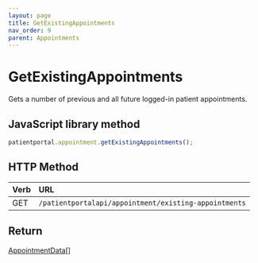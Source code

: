 ```yaml
---
layout: page
title: GetExistingAppointments
nav_order: 9
parent: Appointments
---
```


# GetExistingAppointments

Gets a number of previous and all future logged-in patient appointments.

## JavaScript library method

```javascript
patientportal.appointment.getExistingAppointments();
```

## HTTP Method

| Verb | URL                                               |
|:-----|:--------------------------------------------------|
| GET | `/patientportalapi/appointment/existing-appointments` |

## Return

[AppointmentData](../objects-and-data-types/appointmentdata)[]
